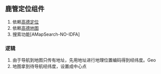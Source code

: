 
## 鹿管定位组件

1. 依赖[高德定位](https://lbs.amap.com/api/ios-location-sdk/guide/create-project/foundation-sdk)
2. 依赖[高德地图](https://lbs.amap.com/api/ios-sdk/guide/create-project/cocoapods)
3. 搜索功能[AMapSearch-NO-IDFA]


### 逻辑
1. 由于导航到地图只传有地址，先用地址进行地理位置编码得到经纬度。Geo
2. 地图拿到待导航经纬度，设置成中心点

